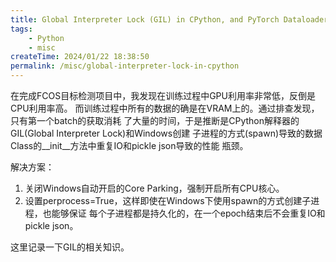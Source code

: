 ```yaml
---
title: Global Interpreter Lock (GIL) in CPython, and PyTorch Dataloader
tags:
    - Python
    - misc
createTime: 2024/01/22 18:38:50
permalink: /misc/global-interpreter-lock-in-cpython
---
```


在完成FCOS目标检测项目中，我发现在训练过程中GPU利用率非常低，反倒是CPU利用率高。
而训练过程中所有的数据的确是在VRAM上的。通过排查发现，只有第一个batch的获取消耗
了大量的时间，于是推断是CPython解释器的GIL(Global Interpreter Lock)和Windows创建
子进程的方式(spawn)导致的数据Class的__init__方法中重复IO和pickle json导致的性能
瓶颈。

解决方案：
1. 关闭Windows自动开启的Core Parking，强制开启所有CPU核心。
2. 设置perprocess=True，这样即使在Windows下使用spawn的方式创建子进程，也能够保证
   每个子进程都是持久化的，在一个epoch结束后不会重复IO和pickle json。

这里记录一下GIL的相关知识。